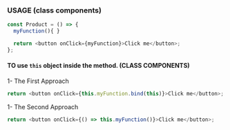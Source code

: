 ### USAGE (class components)

```javascript
const Product = () => {
  myFunction(){ }

  return <button onClick={myFunction}>Click me</button>;
};
```

#### TO use `this` object inside the method. (**CLASS COMPONENTS**)

1- The First Approach

```javascript
return <button onClick={this.myFunction.bind(this)}>Click me</button>;
```

1- The Second Approach

```javascript
return <button onClick={() => this.myFunction()}>Click me</button>;
```
